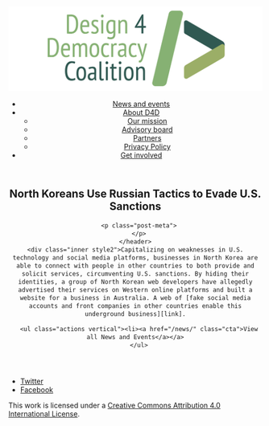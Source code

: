 <!DOCTYPE html>
<html lang="en_US"><head>
  <meta charset="utf-8">
  <meta http-equiv="X-UA-Compatible" content="IE=edge">
  <meta name="viewport" content="width=device-width, initial-scale=1">
  <link rel="apple-touch-icon" sizes="180x180" href="/assets/favicon/apple-touch-icon.png">
  <link rel="icon" type="image/png" sizes="32x32" href="/assets/favicon/favicon-32x32.png">
  <link rel="icon" type="image/png" sizes="16x16" href="/assets/favicon/favicon-16x16.png">
  <link rel="manifest" href="/site.webmanifest">
  <link rel="mask-icon" href="/assets/favicon/safari-pinned-tab.svg" color="#5bbad5">
  <meta name="msapplication-TileColor" content="#00aba9">
  <meta name="theme-color" content="#ffffff">

  
  <!-- Begin Jekyll SEO tag v2.4.0 -->
<title>North Koreans Use Russian Tactics to Evade U.S. Sanctions | D4D Coalition</title>
<meta name="generator" content="Jekyll v3.7.3" />
<meta property="og:title" content="North Koreans Use Russian Tactics to Evade U.S. Sanctions" />
<meta property="og:locale" content="en_US" />
<meta name="description" content="Capitalizing on weaknesses in U.S. technology and social media platforms, businesses in North Korea are able to connect with people in other countries to both provide and solicit services, circumventing U.S. sanctions. By hiding their identities, a group of North Korean web developers have allegedly advertised their services on Western online platforms and built a website for a business in Australia. A web of fake social media accounts and front companies in other countries enable this underground business." />
<meta property="og:description" content="Capitalizing on weaknesses in U.S. technology and social media platforms, businesses in North Korea are able to connect with people in other countries to both provide and solicit services, circumventing U.S. sanctions. By hiding their identities, a group of North Korean web developers have allegedly advertised their services on Western online platforms and built a website for a business in Australia. A web of fake social media accounts and front companies in other countries enable this underground business." />
<link rel="canonical" href="https://d4dcoalition.org/news/North-Koreans-Use-Russian-Tactics-to-Evade-US-Sanctions.html" />
<meta property="og:url" content="https://d4dcoalition.org/news/North-Koreans-Use-Russian-Tactics-to-Evade-US-Sanctions.html" />
<meta property="og:site_name" content="D4D Coalition" />
<meta property="og:type" content="article" />
<meta property="article:published_time" content="2018-09-14T00:00:00-04:00" />
<meta name="twitter:card" content="summary" />
<meta name="twitter:site" content="@design4dem" />
<meta name="google-site-verification" content="" />
<script type="application/ld+json">
{"description":"Capitalizing on weaknesses in U.S. technology and social media platforms, businesses in North Korea are able to connect with people in other countries to both provide and solicit services, circumventing U.S. sanctions. By hiding their identities, a group of North Korean web developers have allegedly advertised their services on Western online platforms and built a website for a business in Australia. A web of fake social media accounts and front companies in other countries enable this underground business.","@type":"BlogPosting","url":"https://d4dcoalition.org/news/North-Koreans-Use-Russian-Tactics-to-Evade-US-Sanctions.html","publisher":{"@type":"Organization","logo":{"@type":"ImageObject","url":"https://d4dcoalition.org/assets/img/logos/d4d-logo.png"}},"headline":"North Koreans Use Russian Tactics to Evade U.S. Sanctions","dateModified":"2018-09-14T00:00:00-04:00","datePublished":"2018-09-14T00:00:00-04:00","mainEntityOfPage":{"@type":"WebPage","@id":"https://d4dcoalition.org/news/North-Koreans-Use-Russian-Tactics-to-Evade-US-Sanctions.html"},"@context":"http://schema.org"}</script>
<!-- End Jekyll SEO tag -->

  <link rel="stylesheet" href="/tarteaucitron/css/tarteaucitron.css">
  <link rel="stylesheet" href="/assets/main.css">

  <link type="application/atom+xml" rel="alternate" href="https://d4dcoalition.org/feed.xml" title="D4D Coalition" />

</head>
<body>
  <!-- Wrapper -->
  <div id="wrapper"><header class="" role="banner" id="header">
    <!-- Logo -->
    <div class="logo">
      <a class="site-title" rel="author" href="/"><img src="/assets/img/d4d-logo.png" alt="D4D Coalition" /></a>
    </div><!-- to do: figure out how to manage dropdown -->
      <!-- Nav -->
      <nav id="nav"><ul><li class="current">
            <a class="page-link" href="/news/">
              News and events
            </a></li><li class="">
            <a class="page-link icon fa-angle-down" href="/areas-focus/">
              About D4D
            </a><ul><li>
                  <a href="/areas-focus/">
                    Our mission
                  </a>
              </li><li>
                  <a href="/advisory-board/">
                    Advisory board
                  </a>
              </li><li>
                  <a href="/tech-supporting-partners/">
                    Partners
                  </a>
              </li><li>
                  <a href="/privacy-policy.html">
                    Privacy Policy
                  </a>
              </li></ul></li><li class="">
            <a class="page-link" href="/join-us/">
              Get involved
            </a></li></ul></nav></header>
<section class="main alt event" aria-label="Content">
    <header>
      <h2 class="post-title">North Koreans Use Russian Tactics to Evade U.S. Sanctions</h2>
      

      <p class="post-meta">
      </p>
    </header>
    <div class="inner style2">Capitalizing on weaknesses in U.S. technology and social media platforms, businesses in North Korea are able to connect with people in other countries to both provide and solicit services, circumventing U.S. sanctions. By hiding their identities, a group of North Korean web developers have allegedly advertised their services on Western online platforms and built a website for a business in Australia. A web of [fake social media accounts and front companies in other countries enable this underground business][link].

[link]: https://www.wsj.com/articles/north-koreans-exploit-social-medias-vulnerabilities-to-dodge-sanctions-1536944018


      <ul class="actions vertical"><li><a href="/news/" class="cta">View all News and Events</a></a>
      </ul>
  </div>
</section>
<footer id="footer" class="accent3">
  <ul class="icons">
    <li><a href="https://twitter.com/design4dem" class="icon alt fa-twitter"><span class="label">Twitter</span></a></li>
    <li><a href="https://www.facebook.com/Design4Democracy" class="icon alt fa-facebook"><span class="label">Facebook</span></a></li>
    <!--li><a href="#" class="icon alt fa-instagram"><span class="label">Instagram</span></a></li>
    <li><a href="#" class="icon alt fa-github"><span class="label">GitHub</span></a></li>
    <li><a href="#" class="icon alt fa-phone"><span class="label">Phone</span></a></li>
    <li><a href="#" class="icon alt fa-envelope-o"><span class="label">Email</span></a></li-->
  </ul>
  <p class="copyright">This work is licensed under a <a rel="license" href="http://creativecommons.org/licenses/by/4.0/">Creative Commons Attribution 4.0 International License</a>.</p>
</footer>
</div><!-- /wrapper -->
  <!-- Scripts -->
    <script src="/assets/js/scripts.min.js"></script><script src="/tarteaucitron/tarteaucitron.js"></script>
    <script type="text/javascript">
    (function($) {
      $(document).ready(function(){
        tarteaucitron.init({
          "hashtag": "#tarteaucitron", /* Automatically open the panel with the hashtag */
          "highPrivacy": false, /* disabling the auto consent feature on navigation? */
          "orientation": "top", /* the big banner should be on 'top' or 'bottom'? */
          "adblocker": false, /* Display a message if an adblocker is detected */
          "showAlertSmall": true, /* show the small banner on bottom right? */
          "cookieslist": true, /* Display the list of cookies installed ? */
          "removeCredit": false, /* remove the credit link? */
          //"cookieDomain": ".example.com" /* Domain name on which the cookie for the subdomains will be placed */
        });
      });
    })(jQuery);
    </script><script type="text/javascript">
  tarteaucitron.user.analyticsUa = 'UA-120811815-1';
  tarteaucitron.user.analyticsMore = function () { /* add here your optionnal ga.push() */ };
  (tarteaucitron.job = tarteaucitron.job || []).push('analytics');
</script></body>

</html>
